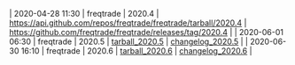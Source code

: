 | 2020-04-28 11:30 | freqtrade | 2020.4 | https://api.github.com/repos/freqtrade/freqtrade/tarball/2020.4 | https://github.com/freqtrade/freqtrade/releases/tag/2020.4 |
| 2020-06-01 06:30 | freqtrade | 2020.5 | [tarball_2020.5](https://api.github.com/repos/freqtrade/freqtrade/tarball/2020.5) | [changelog_2020.5](https://github.com/freqtrade/freqtrade/releases/tag/2020.5) |
| 2020-06-30 16:10 | freqtrade | 2020.6 | [tarball_2020.6](https://api.github.com/repos/freqtrade/freqtrade/tarball/2020.6) | [changelog_2020.6](https://github.com/freqtrade/freqtrade/releases/tag/2020.6) |
